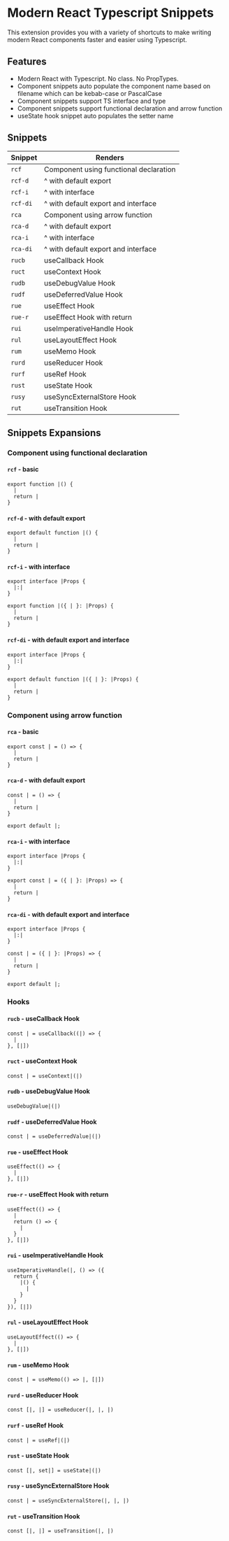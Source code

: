 # Modern React Typescript Snippets

This extension provides you with a variety of shortcuts to make writing modern React components faster and easier using Typescript.

## Features

- Modern React with Typescript. No class. No PropTypes.
- Component snippets auto populate the component name based on filename which can be kebab-case or PascalCase
- Component snippets support TS interface and type
- Component snippets support functional declaration and arrow function
- useState hook snippet auto populates the setter name

## Snippets

| Snippet  | Renders                                |
| -------- | -------------------------------------- |
| `rcf`    | Component using functional declaration |
| `rcf-d`  | ^ with default export                  |
| `rcf-i`  | ^ with interface                       |
| `rcf-di` | ^ with default export and interface    |
| `rca`    | Component using arrow function         |
| `rca-d`  | ^ with default export                  |
| `rca-i`  | ^ with interface                       |
| `rca-di` | ^ with default export and interface    |
| `rucb`   | useCallback Hook                       |
| `ruct`   | useContext Hook                        |
| `rudb`   | useDebugValue Hook                     |
| `rudf`   | useDeferredValue Hook                  |
| `rue`    | useEffect Hook                         |
| `rue-r`  | useEffect Hook with return             |
| `rui`    | useImperativeHandle Hook               |
| `rul`    | useLayoutEffect Hook                   |
| `rum`    | useMemo Hook                           |
| `rurd`   | useReducer Hook                        |
| `rurf`   | useRef Hook                            |
| `rust`   | useState Hook                          |
| `rusy`   | useSyncExternalStore Hook              |
| `rut`    | useTransition Hook                     |

## Snippets Expansions

### Component using functional declaration

#### `rcf` - basic

```typescriptreact
export function |() {
  |
  return |
}
```

#### `rcf-d` - with default export

```typescriptreact
export default function |() {
  |
  return |
}
```

#### `rcf-i` - with interface

```typescriptreact
export interface |Props {
  |:|
}

export function |({ | }: |Props) {
  |
  return |
}
```

#### `rcf-di` - with default export and interface

```typescriptreact
export interface |Props {
  |:|
}

export default function |({ | }: |Props) {
  |
  return |
}
```

### Component using arrow function

#### `rca` - basic

```typescriptreact
export const | = () => {
  |
  return |
}
```

#### `rca-d` - with default export

```typescriptreact
const | = () => {
  |
  return |
}

export default |;
```

#### `rca-i` - with interface

```typescriptreact
export interface |Props {
  |:|
}

export const | = ({ | }: |Props) => {
  |
  return |
}
```

#### `rca-di` - with default export and interface

```typescriptreact
export interface |Props {
  |:|
}

const | = ({ | }: |Props) => {
  |
  return |
}

export default |;
```

### Hooks

#### `rucb` - useCallback Hook

```typescriptreact
const | = useCallback((|) => {
  |
}, [|])
```

#### `ruct` - useContext Hook

```typescriptreact
const | = useContext|(|)
```

#### `rudb` - useDebugValue Hook

```typescriptreact
useDebugValue|(|)
```

#### `rudf` - useDeferredValue Hook

```typescriptreact
const | = useDeferredValue|(|)
```

#### `rue` - useEffect Hook

```typescriptreact
useEffect(() => {
  |
}, [|])
```

#### `rue-r` - useEffect Hook with return

```typescriptreact
useEffect(() => {
  |
  return () => {
    |
  }
}, [|])
```

#### `rui` - useImperativeHandle Hook

```typescriptreact
useImperativeHandle(|, () => ({
  return {
    |() {
      |
    }
  }
}), [|])
```

#### `rul` - useLayoutEffect Hook

```typescriptreact
useLayoutEffect(() => {
  |
}, [|])
```

#### `rum` - useMemo Hook

```typescriptreact
const | = useMemo(() => |, [|])
```

#### `rurd` - useReducer Hook

```typescriptreact
const [|, |] = useReducer(|, |, |)
```

#### `rurf` - useRef Hook

```typescriptreact
const | = useRef|(|)
```

#### `rust` - useState Hook

```typescriptreact
const [|, set|] = useState|(|)
```

#### `rusy` - useSyncExternalStore Hook

```typescriptreact
const | = useSyncExternalStore(|, |, |)
```

#### `rut` - useTransition Hook

```typescriptreact
const [|, |] = useTransition(|, |)
```
